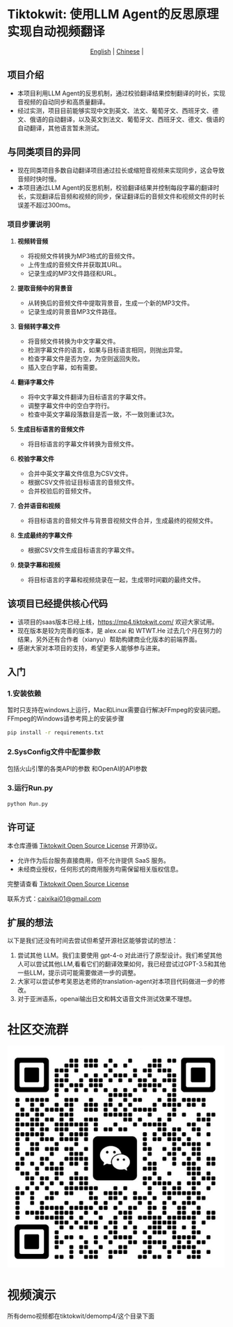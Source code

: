 # Tiktokwit: 使用LLM Agent的反思原理实现自动视频翻译

<p align="center">
  <a href="./README.md">English</a> |
  <a href="./README_CN.md">Chinese</a> |
</p>

## 项目介绍
- 本项目利用LLM Agent的反思机制，通过校验翻译结果控制翻译的时长，实现音视频的自动同步和高质量翻译。
- 经过实测，项目目前能够实现中文到英文、法文、葡萄牙文、西班牙文、德文、俄语的自动翻译，以及英文到法文、葡萄牙文、西班牙文、德文、俄语的自动翻译，其他语言暂未测试。

## 与同类项目的异同
- 现在同类项目多数自动翻译项目通过拉长或缩短音视频来实现同步，这会导致音频时快时慢。
- 本项目通过LLM Agent的反思机制，校验翻译结果并控制每段字幕的翻译时长，实现翻译后音频和视频的同步，保证翻译后的音频文件和视频文件的时长误差不超过300ms。


### 项目步骤说明
1. **视频转音频**
   - 将视频文件转换为MP3格式的音频文件。
   - 上传生成的音频文件并获取其URL。
   - 记录生成的MP3文件路径和URL。

2. **提取音频中的背景音**
   - 从转换后的音频文件中提取背景音，生成一个新的MP3文件。
   - 记录生成的背景音MP3文件路径。

3. **音频转字幕文件**
   - 将音频文件转换为中文字幕文件。
   - 检测字幕文件的语言，如果与目标语言相同，则抛出异常。
   - 检查字幕文件是否为空，为空则返回失败。
   - 插入空白字幕，如有需要。

4. **翻译字幕文件**
   - 将中文字幕文件翻译为目标语言的字幕文件。
   - 调整字幕文件中的空白字符行。
   - 检查中英文字幕段落数目是否一致，不一致则重试3次。

5. **生成目标语言的音频文件**
   - 将目标语言的字幕文件转换为音频文件。

6. **校验字幕文件**
   - 合并中英文字幕文件信息为CSV文件。
   - 根据CSV文件验证目标语言的音频文件。
   - 合并校验后的音频文件。

7. **合并语音和视频**
   - 将目标语言的音频文件与背景音视频文件合并，生成最终的视频文件。

8. **生成最终的字幕文件**
   - 根据CSV文件生成目标语言的字幕文件。

9. **烧录字幕和视频**
   - 将目标语言的字幕和视频烧录在一起，生成带时间戳的最终文件。

## 该项目已经提供核心代码
- 该项目的saas版本已经上线，https://mp4.tiktokwit.com/ 欢迎大家试用。
- 现在版本是较为完善的版本，是 alex.cai 和 WTWT.He 过去几个月在努力的结果，另外还有合作者（xianyu）帮助构建商业化版本的前端界面。
- 感谢大家对本项目的支持，希望更多人能够参与进来。

## 入门
### 1.安装依赖
暂时只支持在windows上运行，Mac和Linux需要自行解决FFmpeg的安装问题。
FFmpeg的Windows请参考网上的安装步骤

```sh
pip install -r requirements.txt
```

### 2.SysConfig文件中配置参数
包括火山引擎的各类API的参数 和OpenAI的API参数

### 3.运行Run.py
```sh
python Run.py
```

## 许可证

本仓库遵循 [Tiktokwit Open Source License](https://github.com/caixikai/tiktokwit/blob/main/LICENSE) 开源协议。

- 允许作为后台服务直接商用，但不允许提供 SaaS 服务。
- 未经商业授权，任何形式的商用服务均需保留相关版权信息。

完整请查看 [Tiktokwit Open Source License](https://github.com/caixikai/tiktokwit/blob/main/LICENSE)

联系方式：caixikai01@gmail.com


## 扩展的想法
以下是我们还没有时间去尝试但希望开源社区能够尝试的想法：

1. 尝试其他 LLM。我们主要使用 gpt-4-o 对此进行了原型设计。我们希望其他人可以尝试其他LLM,看看它们的翻译效果如何，我已经尝试过GPT-3.5和其他一些LLM，提示词可能需要做进一步的调整。
2. 大家可以尝试参考吴恩达老师的translation-agent对本项目代码做进一步的修改。
3. 对于亚洲语系，openai输出日文和韩文语音文件测试效果不理想。

# 社区交流群
<img src="https://github.com/caixikai/tiktokwit/blob/main/weixin.jpg?raw=true" alt="微信群二维码" width="500">

# 视频演示
所有demo视频都在tiktokwit/demomp4/这个目录下面

